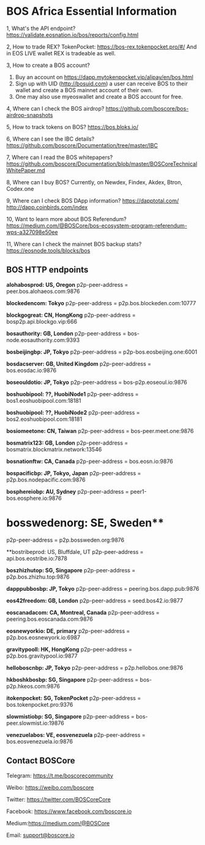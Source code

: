 # BOS Africa Essential Information
1, What's the API endpoint? 
https://validate.eosnation.io/bos/reports/config.html

2, How to trade REX? 
TokenPocket: https://bos-rex.tokenpocket.pro/#/
And in EOS LIVE wallet REX is tradeable as well. 

3, How to create a BOS account? 
1) Buy an account on https://dapp.mytokenpocket.vip/alipay/en/bos.html
2) Sign up with UID (http://bosuid.com) a user can receive BOS to their wallet and create a BOS mainnet account of their own.
3) One may also use myeoswallet and create a BOS account for free.

4, Where can I check the BOS airdrop? 
https://github.com/boscore/bos-airdrop-snapshots

5, How to track tokens on BOS? 
https://bos.bloks.io/

6, Where can I see the IBC details? 
https://github.com/boscore/Documentation/tree/master/IBC

7, Where can I read the BOS whitepapers? 
https://github.com/boscore/Documentation/blob/master/BOSCoreTechnicalWhitePaper.md

8, Where can I buy BOS? 
Currently, on Newdex, Findex, Akdex, Btron, Codex.one

9, Where can I check BOS DApp information? 
https://dapptotal.com/
http://dapp.coinbirds.com/index

10, Want to learn more about BOS Referendum? 
https://medium.com/@BOSCore/bos-ecosystem-program-referendum-wps-a327098e50ee

11, Where can I check the mainnet BOS backup stats? 
https://eosnode.tools/blocks/bos

## BOS HTTP endpoints
**alohabosprod: US, Oregon**
p2p-peer-address = peer.bos.alohaeos.com:9876

**blockedencom:  Tokyo**
p2p-peer-address = p2p.bos.blockeden.com:10777

**blockgogreat: CN, HongKong**
p2p-peer-address = bosp2p.api.blockgo.vip:666

**bosauthority: GB, London**
p2p-peer-address = bos-node.eosauthority.com:9393

**bosbeijingbp: JP, Tokyo**
p2p-peer-address = p2p-bos.eosbeijing.one:6001

**bosdacserver: GB, United Kingdom**
p2p-peer-address = bos.eosdac.io:9876

**boseouldotio: JP, Tokyo**
p2p-peer-address = bos-p2p.eoseoul.io:9876

**boshuobipool: ??, HuobiNode1**
p2p-peer-address = bos1.eoshuobipool.com:18181

**boshuobipool: ??, HuobiNode2**
p2p-peer-address = bos2.eoshuobipool.com:18181

**bosiomeetone: CN, Taiwan**
p2p-peer-address = bos-peer.meet.one:9876

**bosmatrix123: GB, London**
p2p-peer-address = bosmatrix.blockmatrix.network:13546

**bosnationftw: CA, Canada**
p2p-peer-address = bos.eosn.io:9876

**bospacificbp: JP, Tokyo, Japan**
p2p-peer-address = p2p.bos.nodepacific.com:9876

**bosphereiobp: AU, Sydney**
p2p-peer-address = peer1-bos.eosphere.io:9876

# bosswedenorg: SE, Sweden**
p2p-peer-address = p2p.bossweden.org:9876

**bostribeprod: US, Bluffdale, UT
p2p-peer-address = api.bos.eostribe.io:7878

**boszhizhutop: SG, Singapore**
p2p-peer-address = p2p.bos.zhizhu.top:9876

**dapppubbosbp: JP, Tokyo**
p2p-peer-address = peering.bos.dapp.pub:9876

**eos42freedom: GB, London**
p2p-peer-address = seed.bos42.io:9877

**eoscanadacom: CA, Montreal, Canada**
p2p-peer-address = peering.bos.eoscanada.com:9876

**eosnewyorkio: DE, primary**
p2p-peer-address = p2p.bos.eosnewyork.io:6987

**gravitypooll: HK, HongKong**
p2p-peer-address = p2p.bos.gravitypool.io:9877

**helloboscnbp: JP, Tokyo**
p2p-peer-address = p2p.hellobos.one:9876

**hkboshkbosbp: SG, Singapore**
p2p-peer-address = bos-p2p.hkeos.com:9876

**itokenpocket: SG, TokenPocket**
p2p-peer-address = bos.tokenpocket.pro:9376

**slowmistiobp: SG, Singapore**
p2p-peer-address = bos-peer.slowmist.io:19876

**venezuelabos: VE, eosvenezuela**
p2p-peer-address = bos.eosvenezuela.io:9876


## Contact BOSCore
Telegram: https://t.me/boscorecommunity

Weibo: https://weibo.com/boscore

Twitter: https://twitter.com/BOSCoreCore

Facebook: https://www.facebook.com/boscore.io

Medium:https://medium.com/@BOSCore

Email: support@boscore.io
